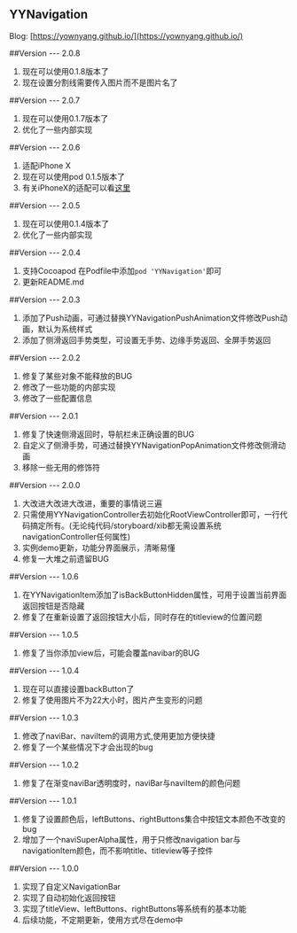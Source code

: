 YYNavigation
------
Blog: [https://yownyang.github.io/](https://yownyang.github.io/)

##Version --- 2.0.8
1. 现在可以使用0.1.8版本了
2. 现在设置分割线需要传入图片而不是图片名了

##Version --- 2.0.7
1. 现在可以使用0.1.7版本了
2. 优化了一些内部实现

##Version --- 2.0.6
1. 适配iPhone X
2. 现在可以使用pod 0.1.5版本了
3. 有关iPhoneX的适配可以看[这里](https://yownyang.github.io/2017/09/17/AdaptationiPhoneX/#more)

##Version --- 2.0.5 
1. 现在可以使用0.1.4版本了
2. 优化了一些内部实现

##Version --- 2.0.4
1. 支持Cocoapod 在Podfile中添加`pod 'YYNavigation'`即可
2. 更新README.md

##Version --- 2.0.3  
1. 添加了Push动画，可通过替换YYNavigationPushAnimation文件修改Push动画，默认为系统样式  
2. 添加了侧滑返回手势类型，可设置无手势、边缘手势返回、全屏手势返回

##Version --- 2.0.2
1. 修复了某些对象不能释放的BUG  
2. 修改了一些功能的内部实现  
3. 修改了一些配置信息

##Version --- 2.0.1
1. 修复了快速侧滑返回时，导航栏未正确设置的BUG  
2. 自定义了侧滑手势，可通过替换YYNavigationPopAnimation文件修改侧滑动画  
3. 移除一些无用的修饰符

##Version --- 2.0.0
1. 大改进大改进大改进，重要的事情说三遍  
2. 只需使用YYNavigationController去初始化RootViewController即可，一行代码搞定所有。(无论纯代码/storyboard/xib都无需设置系统navigationController任何属性)  
3. 实例demo更新，功能分界面展示，清晰易懂  
4. 修复一大堆之前遗留BUG

##Version --- 1.0.6
1. 在YYNavigationItem添加了isBackButtonHidden属性，可用于设置当前界面返回按钮是否隐藏  
2. 修复了在重新设置了返回按钮大小后，同时存在的titleview的位置问题

##Version --- 1.0.5
1. 修复了当你添加view后，可能会覆盖navibar的BUG

##Version --- 1.0.4
1. 现在可以直接设置backButton了  
2. 修复了使用图片不为22大小时，图片产生变形的问题

##Version --- 1.0.3
1. 修改了naviBar、naviItem的调用方式,使用更加方便快捷  
2. 修复了一个某些情况下才会出现的bug

##Version --- 1.0.2
1. 修复了在渐变naviBar透明度时，naviBar与naviItem的颜色问题

##Version --- 1.0.1  
1. 修复了设置颜色后，leftButtons、rightButtons集合中按钮文本颜色不改变的bug  
2. 增加了一个naviSuperAlpha属性，用于只修改navigation bar与navigationItem颜色，而不影响title、titleview等子控件

##Version --- 1.0.0
1. 实现了自定义NavigationBar  
2. 实现了自动初始化返回按钮  
3. 实现了titleView、leftButtons、rightButtons等系统有的基本功能  
4. 后续功能，不定期更新，使用方式尽在demo中

